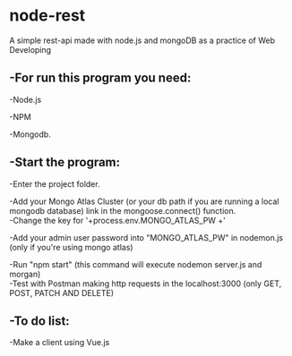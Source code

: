 # node-rest
A simple rest-api made with node.js and mongoDB as a practice of Web Developing

-For run this program you need:
-
-Node.js

-NPM

-Mongodb.

-Start the program:
-
-Enter the project folder.


-Add your Mongo Atlas Cluster (or your db path if you are running a local mongodb database) link in the mongoose.connect() function.        
-Change the key <PASSWORD> for '+process.env.MONGO_ATLAS_PW +'
  
-Add your admin user password into "MONGO_ATLAS_PW" in nodemon.js (only if you're using mongo atlas) 

-Run "npm start" (this command will execute nodemon server.js and morgan)                                                              
-Test with Postman making http requests in the localhost:3000 (only GET, POST, PATCH AND DELETE)

-To do list:   
-
-Make a client using Vue.js                                                                      
